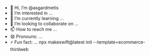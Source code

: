 - 👋 Hi, I’m @asgardmetis
- 👀 I’m interested in ...
- 🌱 I’m currently learning ...
- 💞️ I’m looking to collaborate on ...
- 📫 How to reach me ...
- 😄 Pronouns: ...
- ⚡ Fun fact: ...
npx makeswift@latest init --template=ecommerce-thirdweb
<!---
asgardmetis/asgardmetis is a ✨ special ✨ repository because its `README.md` (this file) appears on your GitHub profile.
You can click the Preview link to take a look at your changes.
--->
